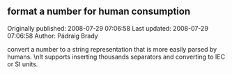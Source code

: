 ## format a number for human consumption 
Originally published: 2008-07-29 07:06:58 
Last updated: 2008-07-29 07:06:58 
Author: Pádraig Brady 
 
convert a number to a string representation that is more easily parsed by humans.\nIt supports inserting thousands separators and converting to IEC or SI units.